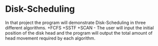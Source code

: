 # Disk-Scheduling

In that project the program will demonstrate Disk-Scheduling in three different algorithms.
		+FCFS
		+SSTF
		+SCAN
	- The user will input the initial position of the disk head and the program will
     output the total amount of head movement required by each algorithm.
